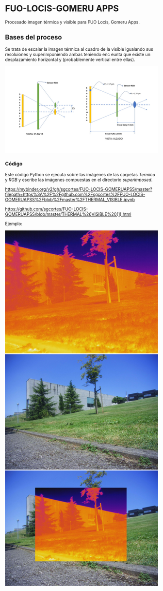 # FUO-LOCIS-GOMERU APPS
Procesado imagen térmica y visible para FUO Locis, Gomeru Apps.

## Bases del proceso
Se trata de escalar la imagen térmica al cuadro de la visible igualando sus resoluiones y superimponiendo ambas teniendo enc eunta que existe un desplazamiento horizontal y (probablemente vertical entre ellas).

![esquema](https://github.com/sgcortes/FUO-LOCIS-GOMERUAPSS/blob/master/FLIR_THERMAL2.jpg)

### Código
Este código Python se ejecuta sobre las imágenes de las carpetas _Termica_ y _RGB_ y escribe las imágenes compuestas en el directorio _superimposed_.

https://mybinder.org/v2/gh/sgcortes/FUO-LOCIS-GOMERUAPSS/master?filepath=https%3A%2F%2Fgithub.com%2Fsgcortes%2FFUO-LOCIS-GOMERUAPSS%2Fblob%2Fmaster%2FTHERMAL_VISIBLE.ipynb


https://github.com/sgcortes/FUO-LOCIS-GOMERUAPSS/blob/master/THERMAL%26VISIBLE%20(1).html

Ejemplo:

![imagen térmica](https://github.com/sgcortes/FUO-LOCIS-GOMERUAPSS/blob/master/Termica/20190711_132654_R.jpg)
![imagen RGB](https://github.com/sgcortes/FUO-LOCIS-GOMERUAPSS/blob/master/RGB/AMBA0331.JPG)
![imagen compuesta](https://github.com/sgcortes/FUO-LOCIS-GOMERUAPSS/blob/master/superimposed/20190711_132654_RAMBA0331.JPG)

